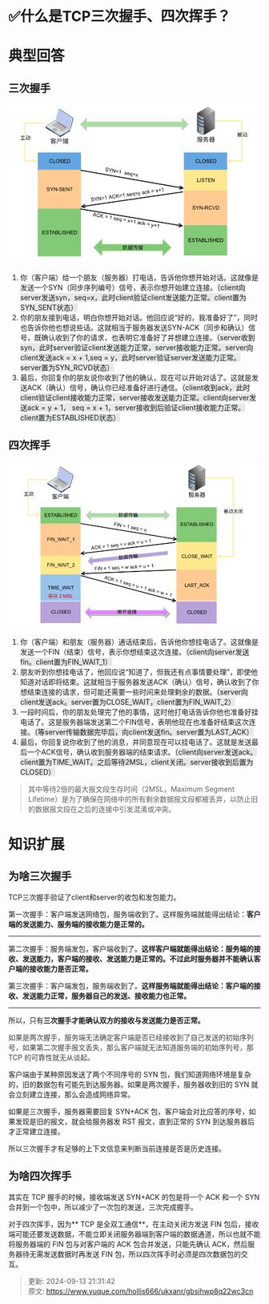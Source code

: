# ✅什么是TCP三次握手、四次挥手？

# 典型回答
## 三次握手


![1675138505949-2e21fdde-ec4c-4943-82da-96a85391642c.png](./img/AFZ31GebUtIQPfbG/1675138505949-2e21fdde-ec4c-4943-82da-96a85391642c-162577.png)



1. 你（客户端）给一个朋友（服务器）打电话，告诉他你想开始对话。这就像是发送一个SYN（同步序列编号）信号，表示你想开始建立连接。<font style="background-color:#E7E9E8;">（client向server发送syn，seq=x，此时client验证client发送能力正常。client置为SYN_SENT状态）</font>
2. 你的朋友接到电话，明白你想开始对话。他回应说“好的，我准备好了”，同时也告诉你他也想说些话。这就相当于服务器发送SYN-ACK（同步和确认）信号，既确认收到了你的请求，也表明它准备好了并想建立连接。<font style="background-color:#E7E9E8;">（server收到syn，此时server验证client发送能力正常，server接收能力正常。server向client发送ack = x + 1,seq = y，此时server验证server发送能力正常。server置为SYN_RCVD状态）</font>
3. 最后，你回复你的朋友说你收到了他的确认，现在可以开始对话了。这就是发送ACK（确认）信号，确认你已经准备好进行通信。<font style="background-color:#E7E9E8;">（client收到ack，此时client验证client接收能力正常，server接收发送能力正常。client向server发送ack = y + 1， seq = x + 1，server接收到后验证client接收能力正常。client置为ESTABLISHED状态）</font>

## 四次挥手


![1675138535863-b4e954fa-ddff-4d1c-b1eb-195c98906c86.png](./img/AFZ31GebUtIQPfbG/1675138535863-b4e954fa-ddff-4d1c-b1eb-195c98906c86-625606.png)



1. 你（客户端）和朋友（服务器）通话结束后，告诉他你想挂电话了。这就像是发送一个FIN（结束）信号，表示你想结束这次连接。<font style="background-color:#E7E9E8;">（client向server发送fin。client置为FIN_WAIT_1）</font>
2. 朋友听到你想挂电话了，他回应说“知道了，但我还有点事情要处理”，即使他知道对话即将结束。这就相当于服务器发送ACK（确认）信号，确认收到了你想结束连接的请求，但可能还需要一些时间来处理剩余的数据。<font style="background-color:#E7E9E8;">（server向client发送ack。server置为CLOSE_WAIT，client置为FIN_WAIT_2）</font>
3. 一段时间后，你的朋友处理完了他的事情，这时他打电话告诉你他也准备好挂电话了。这是服务器端发送第二个FIN信号，表明他现在也准备好结束这次连接。<font style="background-color:#E7E9E8;">（等server传输数据完毕后，向client发送fin。server置为LAST_ACK）</font>
4. 最后，你回复说你收到了他的消息，并同意现在可以挂电话了。这就是发送最后一个ACK信号，确认收到服务器端的结束请求。<font style="background-color:#E7E9E8;">（client向server发送ack。client置为TIME_WAIT。之后等待2MSL，client关闭。server接收到后置为CLOSED）</font>



> 其中等待2倍的最大报文段生存时间（2MSL，Maximum Segment Lifetime）是为了确保在网络中的所有剩余数据报文段都被丢弃，以防止旧的数据报文段在之后的连接中引发混淆或冲突。
>

# 知识扩展


## 为啥三次握手
TCP三次握手验证了client和server的收包和发包能力。



第一次握手：客户端发送网络包，服务端收到了。这样服务端就能得出结论：**客户端的发送能力、服务端的接收能力是正常的。**

****

第二次握手：服务端发包，客户端收到了。**这样客户端就能得出结论：服务端的接收、发送能力，客户端的接收、发送能力是正常的。不过此时服务器并不能确认客户端的接收能力是否正常。**



第三次握手：客户端发包，服务端收到了。**这样服务端就能得出结论：客户端的接收、发送能力正常，服务器自己的发送、接收能力也正常。**

****

所以，只有**三次握手才能确认双方的接收与发送能力是否正常。**



<font style="color:rgb(62, 62, 62);">如果是两次握手，服务端无法确定客户端是否已经接收到了自己发送的初始序列号，如果第二次握手报文丢失，那么客户端就无法知道服务端的初始序列号，那 TCP 的可靠性就无从谈起。</font>



客户端由于某种原因发送了两个不同序号的 SYN 包，我们知道网络环境是复杂的，旧的数据包有可能先到达服务器。如果是两次握手，服务器收到旧的 SYN 就会立刻建立连接，那么会造成网络异常。



如果是三次握手，服务器需要回复 SYN+ACK 包，客户端会对比应答的序号，如果发现是旧的报文，就会给服务器发 RST 报文，直到正常的 SYN 到达服务器后才正常建立连接。



所以三次握手才有足够的上下文信息来判断当前连接是否是历史连接。

## 为啥四次挥手
其实在 TCP 握手的时候，接收端发送 SYN+ACK 的包是将一个 ACK 和一个 SYN 合并到一个包中，所以减少了一次包的发送，三次完成握手。



对于四次挥手，因为** TCP 是全双工通信**，在主动关闭方发送 FIN 包后，接收端可能还要发送数据，不能立即关闭服务器端到客户端的数据通道，所以也就不能将服务器端的 FIN 包与对客户端的 ACK 包合并发送，只能先确认 ACK，然后服务器待无需发送数据时再发送 FIN 包，所以四次挥手时必须是四次数据包的交互。



> 更新: 2024-09-13 21:31:42  
> 原文: <https://www.yuque.com/hollis666/ukxanr/gbsihwp8q22wc3cn>